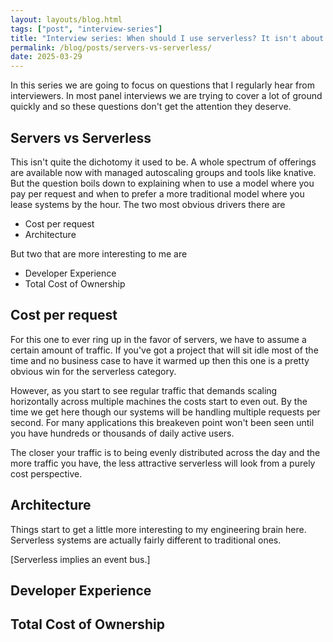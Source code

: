 ```yaml
---
layout: layouts/blog.html
tags: ["post", "interview-series"]
title: "Interview series: When should I use serverless? It isn't about cost."
permalink: /blog/posts/servers-vs-serverless/
date: 2025-03-29
---
```


In this series we are going to focus on questions that I regularly hear from interviewers. In most panel interviews we are trying to cover a lot of ground quickly and so these questions don't get the attention they deserve.

## Servers vs Serverless

This isn't quite the dichotomy it used to be. A whole spectrum of offerings are available now with managed autoscaling groups and tools like knative. But the question boils down to explaining when to use a model where you pay per request and when to prefer a more traditional model where you lease systems by the hour. The two most obvious drivers there are 

* Cost per request
* Architecture

But two that are more interesting to me are

* Developer Experience
* Total Cost of Ownership

## Cost per request

For this one to ever ring up in the favor of servers, we have to assume a certain amount of traffic. If you've got a project that will sit idle most of the time and no business case to have it warmed up then this one is a pretty obvious win for the serverless category.

However, as you start to see regular traffic that demands scaling horizontally across multiple machines the costs start to even out. By the time we get here though our systems will be handling multiple requests per second. For many applications this breakeven point won't been seen until you have hundreds or thousands of daily active users. 

The closer your traffic is to being evenly distributed across the day and the more traffic you have, the less attractive serverless will look from a purely cost perspective.

## Architecture

Things start to get a little more interesting to my engineering brain here. Serverless systems are actually fairly different to traditional ones.

[Serverless implies an event bus.] 

## Developer Experience

## Total Cost of Ownership

